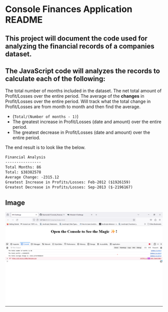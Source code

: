 # Console Finances Application README

## This project will document the code used for analyzing the financial records of a companies dataset.

## The JavaScript code will analyzes the records to calculate each of the following:

The total number of months included in the dataset.
The net total amount of Profit/Losses over the entire period.
The average of the **changes** in Profit/Losses over the entire period.
Will track what the total change in Profit/Losses are from month to month and then find the average.
* (`Total/(Number of months - 1)`)
* The greatest increase in Profit/Losses (date and amount) over the entire period.
* The greatest decrease in Profit/Losses (date and amount) over the entire period.

The end result is to look like the below.

  ```text
  Financial Analysis 
  ----------------
  Total Months: 86
  Total: $38382578
  Average Change: -2315.12
  Greatest Increase in Profits/Losses: Feb-2012 ($1926159)
  Greatest Decrease in Profits/Losses: Sep-2013 ($-2196167)
  ```

  ## Image
  ![Image of the working code](Console_F_image.png)